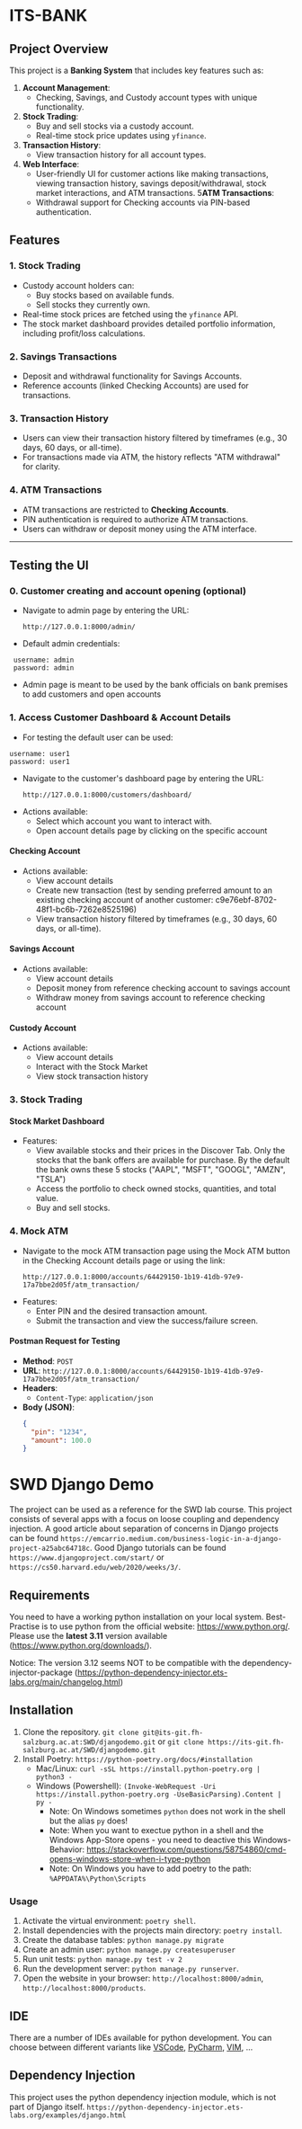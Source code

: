 # ITS-BANK

## Project Overview
This project is a **Banking System** that includes key features such as:

1. **Account Management**:
   - Checking, Savings, and Custody account types with unique functionality.
2. **Stock Trading**:
   - Buy and sell stocks via a custody account.
   - Real-time stock price updates using `yfinance`.
3. **Transaction History**:
   - View transaction history for all account types.
4. **Web Interface**:
   - User-friendly UI for customer actions like making transactions, viewing transaction history, savings deposit/withdrawal, stock market interactions, and ATM transactions.
5**ATM Transactions**:
   - Withdrawal support for Checking accounts via PIN-based authentication.

## Features


### 1. Stock Trading
- Custody account holders can:
  - Buy stocks based on available funds.
  - Sell stocks they currently own.
- Real-time stock prices are fetched using the `yfinance` API.
- The stock market dashboard provides detailed portfolio information, including profit/loss calculations.

### 2. Savings Transactions
- Deposit and withdrawal functionality for Savings Accounts.
- Reference accounts (linked Checking Accounts) are used for transactions.

### 3. Transaction History
- Users can view their transaction history filtered by timeframes (e.g., 30 days, 60 days, or all-time).
- For transactions made via ATM, the history reflects "ATM withdrawal" for clarity.

### 4. ATM Transactions
- ATM transactions are restricted to **Checking Accounts**.
- PIN authentication is required to authorize ATM transactions.
- Users can withdraw or deposit money using the ATM interface.

---

## Testing the UI

### **0. Customer creating and account opening (optional)**
- Navigate to admin page by entering the URL:
  ```
  http://127.0.0.1:8000/admin/
  ```
- Default admin credentials:
```
 username: admin
 password: admin
```
- Admin page is meant to be used by the bank officials on bank premises to add customers and open accounts

### **1. Access Customer Dashboard & Account Details**
- For testing the default user can be used:
 ```
 username: user1
 password: user1   
 ```
- Navigate to the customer's dashboard page by entering the URL:
  ```
  http://127.0.0.1:8000/customers/dashboard/
  ```
- Actions available:
  - Select which account you want to interact with.
  - Open account details page by clicking on the specific account

#### Checking Account
- Actions available:
  - View account details
  - Create new transaction (test by sending preferred amount to an existing checking account of another customer: c9e76ebf-8702-48f1-bc6b-7262e8525196)
  - View transaction history filtered by timeframes (e.g., 30 days, 60 days, or all-time).
 
#### Savings Account
- Actions available:
  - View account details
  - Deposit money from reference checking account to savings account
  - Withdraw money from savings account to reference checking account

#### Custody Account
- Actions available:
  - View account details
  - Interact with the Stock Market
  - View stock transaction history


### **3. Stock Trading**
#### Stock Market Dashboard
- Features:
  - View available stocks and their prices in the Discover Tab. Only the stocks that the bank offers are available for purchase. By the default the bank owns these 5 stocks ("AAPL", "MSFT", "GOOGL", "AMZN", "TSLA")
  - Access the portfolio to check owned stocks, quantities, and total value.
  - Buy and sell stocks.


### **4. Mock ATM**
- Navigate to the mock ATM transaction page using the Mock ATM button in the Checking Account details page or using the link:
  ```
  http://127.0.0.1:8000/accounts/64429150-1b19-41db-97e9-17a7bbe2d05f/atm_transaction/
  ```
- Features:
  - Enter PIN and the desired transaction amount.
  - Submit the transaction and view the success/failure screen.

#### **Postman Request for Testing**
- **Method**: `POST`
- **URL**: `http://127.0.0.1:8000/accounts/64429150-1b19-41db-97e9-17a7bbe2d05f/atm_transaction/`
- **Headers**:
  - `Content-Type`: `application/json`
- **Body (JSON)**:
  ```json
  {
    "pin": "1234",
    "amount": 100.0
  }
  ```


# SWD Django Demo
The project can be used as a reference for the SWD lab course.
This project consists of several apps with a focus on loose coupling and dependency injection.
A good article about separation of concerns in Django projects can be found `https://emcarrio.medium.com/business-logic-in-a-django-project-a25abc64718c`.
Good Django tutorials can be found `https://www.djangoproject.com/start/` or `https://cs50.harvard.edu/web/2020/weeks/3/`.

## Requirements
You need to have a working python installation on your local system. Best-Practise is to use python from the official website: https://www.python.org/.
Please use the **latest 3.11** version available (https://www.python.org/downloads/). 

Notice: The version 3.12 seems NOT to be compatible with the dependency-injector-package (https://python-dependency-injector.ets-labs.org/main/changelog.html)


## Installation

1. Clone the repository. `git clone git@its-git.fh-salzburg.ac.at:SWD/djangodemo.git` or `git clone https://its-git.fh-salzburg.ac.at/SWD/djangodemo.git`
2. Install Poetry: `https://python-poetry.org/docs/#installation`
   - Mac/Linux: `curl -sSL https://install.python-poetry.org | python3 -`
   - Windows (Powershell): `(Invoke-WebRequest -Uri https://install.python-poetry.org -UseBasicParsing).Content | py -`
     - Note: On Windows sometimes `python` does not work in the shell but the alias `py` does!
     - Note: When you want to exectue python in a shell and the Windows App-Store opens - you need to deactive this Windows-Behavior: https://stackoverflow.com/questions/58754860/cmd-opens-windows-store-when-i-type-python
     - Note: On Windows you have to add poetry to the path: `%APPDATA%\Python\Scripts`

### Usage

1. Activate the virtual environment: `poetry shell`.
2. Install dependencies with the projects main directory: `poetry install`.
3. Create the database tables: `python manage.py migrate`
4. Create an admin user: `python manage.py createsuperuser`
5. Run unit tests: `python manage.py test -v 2`
6. Run the development server: `python manage.py runserver`.
7. Open the website in your browser: `http://localhost:8000/admin`, `http://localhost:8000/products`.

## IDE
There are a number of IDEs available for python development. You can choose between different variants like [VSCode](https://code.visualstudio.com/), [PyCharm](https://www.jetbrains.com/pycharm/), [VIM](https://realpython.com/vim-and-python-a-match-made-in-heaven/), ...

## Dependency Injection
This project uses the python dependency injection module, which is not part of Django itself.
`https://python-dependency-injector.ets-labs.org/examples/django.html`



